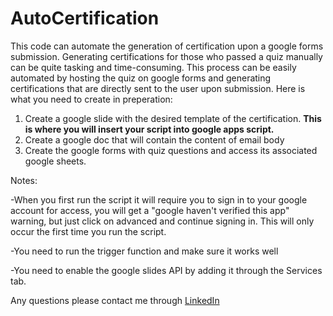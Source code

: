 # AutoCertification

This code can automate the generation of certification upon a google forms submission.
Generating certifications for those who passed a quiz manually can be quite tasking and time-consuming. This process can be easily automated by hosting the quiz on google forms and generating certifications that are directly sent to the user upon submission. Here is what you need to create in preperation:
1. Create a google slide with the desired template of the certification. **This is where you will insert your script into google apps script.**
2. Create a google doc that will contain the content of email body 
3. Create the google forms with quiz questions and access its associated google sheets.


Notes:

-When you first run the script it will require you to sign in to your google account for access, you will get a "google haven't verified this app" warning,
but just click on advanced and continue signing in. This will only occur the first time you run the script.

-You need to run the trigger function and make sure it works well

-You need to enable the google slides API by adding it through the Services tab.

Any questions please contact me through [LinkedIn](www.linkedin.com/in/layla-bitar-925082201)
